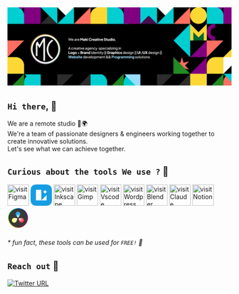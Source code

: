 ![profile-banner](https://github.com/maki-studio/.github/blob/main/profile/github-banner.png?raw=true)
---

## `Hi there`, 👋

We are a remote studio 📍🌍  <br/>
We're a team of passionate designers & engineers working together to create innovative solutions.  <br/>
Let's see what we can achieve together.

<!--

**Here are some ideas to get you started:**

🙋‍♀️ A short introduction - what is your organization all about?
🌈 Contribution guidelines - how can the community get involved?
👩‍💻 Useful resources - where can the community find your docs? Is there anything else the community should know?
🍿 Fun facts - what does your team eat for breakfast?
🧙 Remember, you can do mighty things with the power of [Markdown](https://docs.github.com/github/writing-on-github/getting-started-with-writing-and-formatting-on-github/basic-writing-and-formatting-syntax)
-->

## `Curious about the tools We use ?` 🤔

<div align="">

<a href="https://www.figma.com/"><img width="48" height="48" title="visit Figma" src="https://cdn.jsdelivr.net/gh/devicons/devicon/icons/figma/figma-original.svg" /></a>
<a href="https://icons8.com/lunacy"><img width="48" height="48" title="visit Lunacy"  src="https://raw.githubusercontent.com/maki-studio/.github/b974af72f4208daf7678d1cf772096e55bcc7aa0/profile/lunacy-logo.svg" /></a>
<a href="https://inkscape.org/"><img  width="48" height="48" title="visit Inkscape" src="https://cdn.jsdelivr.net/gh/devicons/devicon/icons/inkscape/inkscape-original.svg" /></a>
<a href="https://www.gimp.org/"><img width="48" height="48" title="visit Gimp" src="https://cdn.jsdelivr.net/gh/devicons/devicon/icons/gimp/gimp-original.svg" /></a>
<a href="https://code.visualstudio.com/"><img width="48" height="48" title="visit Vscode" src="https://cdn.jsdelivr.net/gh/devicons/devicon/icons/vscode/vscode-original.svg" /></a>
<a href="https://wordpress.com/"><img width="48" height="48" title="visit Wordpress" src="https://cdn.jsdelivr.net/gh/devicons/devicon/icons/wordpress/wordpress-plain.svg" /></a>
<a href="https://www.blender.org/"><img width="48" height="48" title="visit Blender" src="https://cdn.jsdelivr.net/gh/devicons/devicon/icons/blender/blender-original.svg" /></a>
<a href="https://www.claude.ai/"><img width="48" height="48" title="visit Claude" src="https://api.iconify.design/logos:claude-icon.svg" /></a>
<a href="https://www.notion.so/"><img width="48" height="48" title="visit Notion" src="https://api.iconify.design/logos:notion-icon.svg" /></a>
<a href="https://www.blackmagicdesign.com/products/davinciresolve"><img width="48" height="48" title="visit DaVinci Resolve" src="https://raw.githubusercontent.com/maki-studio/.github/75384df9ea92f3c8e1fa20ae6b67ea5de111a99b/profile/davinci-resolve-logo.svg" /></a>

</div>

###### * fun fact, these tools can be used for `FREE!` 🎈

## `Reach out` 💬

[![Twitter URL](https://img.shields.io/twitter/url?url=https%3A%2F%2Ftwitter.com%2Fhellostudiomaki&label=twitter)](https://twitter.com/hellostudiomaki)
